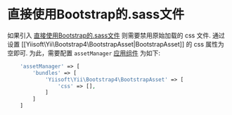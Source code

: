直接使用Bootstrap的.sass文件
=======================================

如果引入 [直接使用Bootstrap的.sass文件](https://getbootstrap.com/getting-started/#customizing)
则需要禁用原始加载的 css 文件.
通过设置 [[Yiisoft\Yii\Bootstrap4\BootstrapAsset|BootstrapAsset]] 的 css 属性为空即可.
为此，需要配置 `assetManager` [应用组件](https://github.com/yiisoft/yii2/blob/master/docs/guide/structure-application-components.md) 为如下:

```php
    'assetManager' => [
        'bundles' => [
            'Yiisoft\Yii\Bootstrap4\BootstrapAsset' => [
                'css' => [],
            ]
        ]
    ]
```
